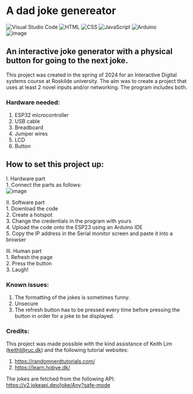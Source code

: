 # A dad joke genereator<br>
![Visual Studio Code](https://img.shields.io/badge/VS%20Code-0078d7?style=for-the-badge&logo=visual-studio-code&logoColor=white)
![HTML](https://img.shields.io/badge/HTML-E34F26?style=for-the-badge&logo=html5&logoColor=white)
![CSS](https://img.shields.io/badge/CSS-1572B6?style=for-the-badge&logo=css3&logoColor=white)
![JavaScript](https://img.shields.io/badge/JavaScript-F7DF1E?style=for-the-badge&logo=javascript&logoColor=black)
![Arduino](https://img.shields.io/badge/Arduino-00979D?style=for-the-badge&logo=arduino&logoColor=white) <br>
![image](https://github.com/user-attachments/assets/4b36c0a8-030f-408d-8578-634d495d99b5)

## An interactive joke generator with a physical button for going to the next joke.

This project was created in the spring of 2024 for an Interactive Digital systems course at Roskilde university. The aim was to create a project that uses at least 2 novel inputs and/or networking. The program includes both.

### Hardware needed:
1. ESP32 microcontroller
2. USB cable
3. Breadboard
4. Jumper wires
5. LCD
6. Button

## How to set this project up:
I. Hardware part\
    1. Connect the parts as follows:\
    ![image](https://github.com/pren0Sima/JokeGenerator/assets/108150997/96825c4c-3eb1-407b-a098-a7b4e84b0486)

II. Software part\
    1. Download the code\
    2. Create a hotspot\
    3. Change the credentials in the program with yours\
    4. Upload the code onto the ESP23 using an Arduino IDE\
    5. Copy the IP address in the Serial monitor screen and paste it into a browser

III. Human part\
    1. Refresh the page\
    2. Press the button\
    3. Laugh!

### Known issues:
1. The formatting of the jokes is sometimes funny.
2. Unsecure
3. The refresh button has to be pressed every time before pressing the button in order for a joke to be displayed.

### Credits:
This project was made possible with the kind assistance of Keith Lim (keithl@ruc.dk) and the following tutorial websites:
1) https://randomnerdtutorials.com/ 
2) https://learn.hobye.dk/

The jokes are fetched from the following API:
https://v2.jokeapi.dev/joke/Any?safe-mode 
